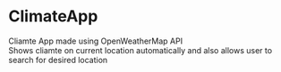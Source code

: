 # ClimateApp

Cliamte App made using OpenWeatherMap API <br>
Shows cliamte on current location automatically and also allows user to search for desired location <br>

